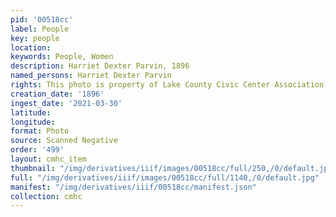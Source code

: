 ```yaml
---
pid: '00518cc'
label: People
key: people
location: 
keywords: People, Women
description: Harriet Dexter Parvin, 1896
named_persons: Harriet Dexter Parvin
rights: This photo is property of Lake County Civic Center Association.
creation_date: '1896'
ingest_date: '2021-03-30'
latitude: 
longitude: 
format: Photo
source: Scanned Negative
order: '499'
layout: cmhc_item
thumbnail: "/img/derivatives/iiif/images/00518cc/full/250,/0/default.jpg"
full: "/img/derivatives/iiif/images/00518cc/full/1140,/0/default.jpg"
manifest: "/img/derivatives/iiif/00518cc/manifest.json"
collection: cmhc
---
```

